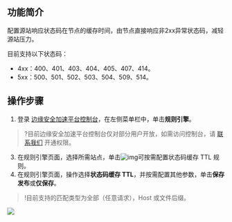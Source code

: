 
## 功能简介
配置源站响应状态码在节点的缓存时间，由节点直接响应非2xx异常状态码，减轻源站压力。

目前支持以下状态码：
- 4xx：400、401、403、404、405、407、414。
- 5xx：500、501、502、503、504、509、514。

## 操作步骤
1. 登录 [边缘安全加速平台控制台](https://console.cloud.tencent.com/edgeone)，在左侧菜单栏中，单击**规则引擎**。
>?目前边缘安全加速平台控制台仅对部分用户开放，如需访问控制台，请 [联系我们](https://cloud.tencent.com/online-service) 开通权限。
>
3. 在规则引擎页面，选择所需站点，单击![img](https://qcloudimg.tencent-cloud.cn/raw/fe4d4900f8ad69d506adc49bdb70fa32.png)可按需配置状态码缓存 TTL 规则。
3. 在规则引擎页面，操作选择**状态码缓存 TTL**，并按需配置其他参数，单击**保存发布**或**仅保存**。
>!目前支持的匹配类型为全部（任意请求），Host 或文件后缀。
>
![](https://qcloudimg.tencent-cloud.cn/raw/6db1cc625687a0202445b7e87ff8659d.png)
